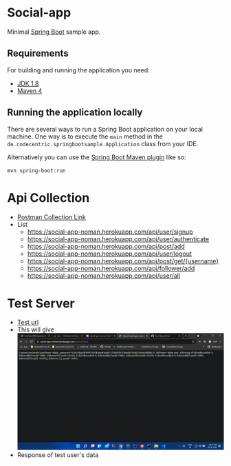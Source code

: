 # Social-app

Minimal [Spring Boot](http://projects.spring.io/spring-boot/) sample app.

## Requirements

For building and running the application you need:

- [JDK 1.8](http://www.oracle.com/technetwork/java/javase/downloads/jdk8-downloads-2133151.html)
- [Maven 4](https://maven.apache.org)

## Running the application locally

There are several ways to run a Spring Boot application on your local machine. One way is to execute the `main` method in the `de.codecentric.springbootsample.Application` class from your IDE.

Alternatively you can use the [Spring Boot Maven plugin](https://docs.spring.io/spring-boot/docs/current/reference/html/build-tool-plugins-maven-plugin.html) like so:

```shell
mvn spring-boot:run
```

# Api Collection

- [Postman Collection Link](https://www.getpostman.com/collections/05c06ee7aa225f544ea9)
- List
  - https://social-app-noman.herokuapp.com/api/user/signup
  - https://social-app-noman.herokuapp.com/api/user/authenticate
  - https://social-app-noman.herokuapp.com/api/post/add
  - https://social-app-noman.herokuapp.com/api/user/logout
  - https://social-app-noman.herokuapp.com/api/post/get/{username}
  - https://social-app-noman.herokuapp.com/api/follower/add
  - https://social-app-noman.herokuapp.com/api/user/all


# Test Server 

- [Test url](https://social-app-noman.herokuapp.com/api/user/test)
- This will give ![img.png](img.png)
- Response of test user's data


